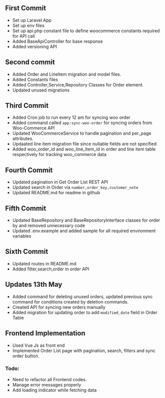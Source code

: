 ## First Commit

- Set up Laravel App
- Set up env files
- Set up api.php constant file to define woocommerce constants required for API call
- Added BaseApiController for base response
- Added versioning API 

## Second commit

- Added Order and LineItem migration and model files.
- Added Constants files
- Added Controller,Service,Repository Classes for Order element.
- Updated unused migrations

## Third Commit

- Added Cron job to run every 12 am for syncing woo order
- Added command called `app:sync-woo-order` for syncing orders from Woo-Commerce API
- Updated WooCommerceService to handle pagination and per_page attributes.
- Updaated line item migration file since nullable fields are not specified
- Added woo_order_id and woo_line_item_id in order and line item table respectively for tracking woo_commerce data

## Fourth Commit

- Updated pagination in Get Order List REST API 
- Updated search in Order via `number,order_key,customer_note`
- Updated README.md for readme in github

## Fifth Commit
- Updated BaseRepository and BaseRepositoryInterface classes for order by and removed unnecessary code
- Updated .env.example and added sample for all required environment variables

## Sixth Commit
- Updated routes in README.md
- Added filter,search,order in order API

## Updates 13th May
- Added command for deleting unused orders, updated previous sync command for conditions created by deletion commands.
- Created API for syncing new orders manually
- Added migration for updating order to add `modified_date` field in Order Table

## Frontend Implementation
- Used Vue Js as front end
- Implemented Order List page with pagination, search, filters and sync order button.


### Todo: 
- Need to refactor all Frontend codes.
- Manage error messages properly
- Add loading indicator while fetching data
